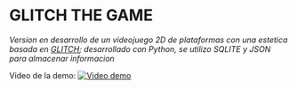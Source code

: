 # GLITCH THE GAME
*Version en desarrollo de un videojuego 2D de plataformas con una estetica basada en [GLITCH](https://www.glitchthegame.com);      desarrollado con Python, se utilizo SQLITE y JSON para almacenar informacion*

Video de la demo:
[![Video demo](https://cdn.discordapp.com/attachments/1036152912600121356/1051100094306451466/main_menu.png)](https://drive.google.com/file/d/1YhHOpuzbmBrcDSRAyZ6TOOyOCNIKfCNj/view?usp=share_link)